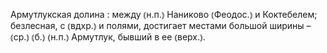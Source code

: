 ---
---

Армутлукская долина
: между ⦅н.п.⦆ Наниково ⦅Феодос.⦆ и Коктебелем; безлесная, с ⦅вдхр.⦆ и полями, достигает местами большой ширины – ⦅ср.⦆ ⦅б.⦆ ⦅н.п.⦆ Армутлук, бывший в ее ⦅верх.⦆.
